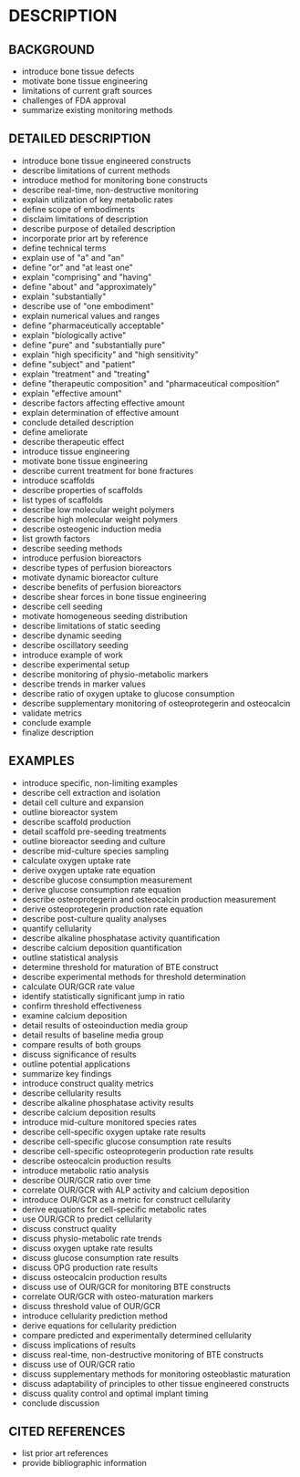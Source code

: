 # DESCRIPTION

## BACKGROUND

- introduce bone tissue defects
- motivate bone tissue engineering
- limitations of current graft sources
- challenges of FDA approval
- summarize existing monitoring methods

## DETAILED DESCRIPTION

- introduce bone tissue engineered constructs
- describe limitations of current methods
- introduce method for monitoring bone constructs
- describe real-time, non-destructive monitoring
- explain utilization of key metabolic rates
- define scope of embodiments
- disclaim limitations of description
- describe purpose of detailed description
- incorporate prior art by reference
- define technical terms
- explain use of "a" and "an"
- define "or" and "at least one"
- explain "comprising" and "having"
- define "about" and "approximately"
- explain "substantially"
- describe use of "one embodiment"
- explain numerical values and ranges
- define "pharmaceutically acceptable"
- explain "biologically active"
- define "pure" and "substantially pure"
- explain "high specificity" and "high sensitivity"
- define "subject" and "patient"
- explain "treatment" and "treating"
- define "therapeutic composition" and "pharmaceutical composition"
- explain "effective amount"
- describe factors affecting effective amount
- explain determination of effective amount
- conclude detailed description
- define ameliorate
- describe therapeutic effect
- introduce tissue engineering
- motivate bone tissue engineering
- describe current treatment for bone fractures
- introduce scaffolds
- describe properties of scaffolds
- list types of scaffolds
- describe low molecular weight polymers
- describe high molecular weight polymers
- describe osteogenic induction media
- list growth factors
- describe seeding methods
- introduce perfusion bioreactors
- describe types of perfusion bioreactors
- motivate dynamic bioreactor culture
- describe benefits of perfusion bioreactors
- describe shear forces in bone tissue engineering
- describe cell seeding
- motivate homogeneous seeding distribution
- describe limitations of static seeding
- describe dynamic seeding
- describe oscillatory seeding
- introduce example of work
- describe experimental setup
- describe monitoring of physio-metabolic markers
- describe trends in marker values
- describe ratio of oxygen uptake to glucose consumption
- describe supplementary monitoring of osteoprotegerin and osteocalcin
- validate metrics
- conclude example
- finalize description

## EXAMPLES

- introduce specific, non-limiting examples
- describe cell extraction and isolation
- detail cell culture and expansion
- outline bioreactor system
- describe scaffold production
- detail scaffold pre-seeding treatments
- outline bioreactor seeding and culture
- describe mid-culture species sampling
- calculate oxygen uptake rate
- derive oxygen uptake rate equation
- describe glucose consumption measurement
- derive glucose consumption rate equation
- describe osteoprotegerin and osteocalcin production measurement
- derive osteoprotegerin production rate equation
- describe post-culture quality analyses
- quantify cellularity
- describe alkaline phosphatase activity quantification
- describe calcium deposition quantification
- outline statistical analysis
- determine threshold for maturation of BTE construct
- describe experimental methods for threshold determination
- calculate OUR/GCR rate value
- identify statistically significant jump in ratio
- confirm threshold effectiveness
- examine calcium deposition
- detail results of osteoinduction media group
- detail results of baseline media group
- compare results of both groups
- discuss significance of results
- outline potential applications
- summarize key findings
- introduce construct quality metrics
- describe cellularity results
- describe alkaline phosphatase activity results
- describe calcium deposition results
- introduce mid-culture monitored species rates
- describe cell-specific oxygen uptake rate results
- describe cell-specific glucose consumption rate results
- describe cell-specific osteoprotegerin production rate results
- describe osteocalcin production results
- introduce metabolic ratio analysis
- describe OUR/GCR ratio over time
- correlate OUR/GCR with ALP activity and calcium deposition
- introduce OUR/GCR as a metric for construct cellularity
- derive equations for cell-specific metabolic rates
- use OUR/GCR to predict cellularity
- discuss construct quality
- discuss physio-metabolic rate trends
- discuss oxygen uptake rate results
- discuss glucose consumption rate results
- discuss OPG production rate results
- discuss osteocalcin production results
- discuss use of OUR/GCR for monitoring BTE constructs
- correlate OUR/GCR with osteo-maturation markers
- discuss threshold value of OUR/GCR
- introduce cellularity prediction method
- derive equations for cellularity prediction
- compare predicted and experimentally determined cellularity
- discuss implications of results
- discuss real-time, non-destructive monitoring of BTE constructs
- discuss use of OUR/GCR ratio
- discuss supplementary methods for monitoring osteoblastic maturation
- discuss adaptability of principles to other tissue engineered constructs
- discuss quality control and optimal implant timing
- conclude discussion

## CITED REFERENCES

- list prior art references
- provide bibliographic information

